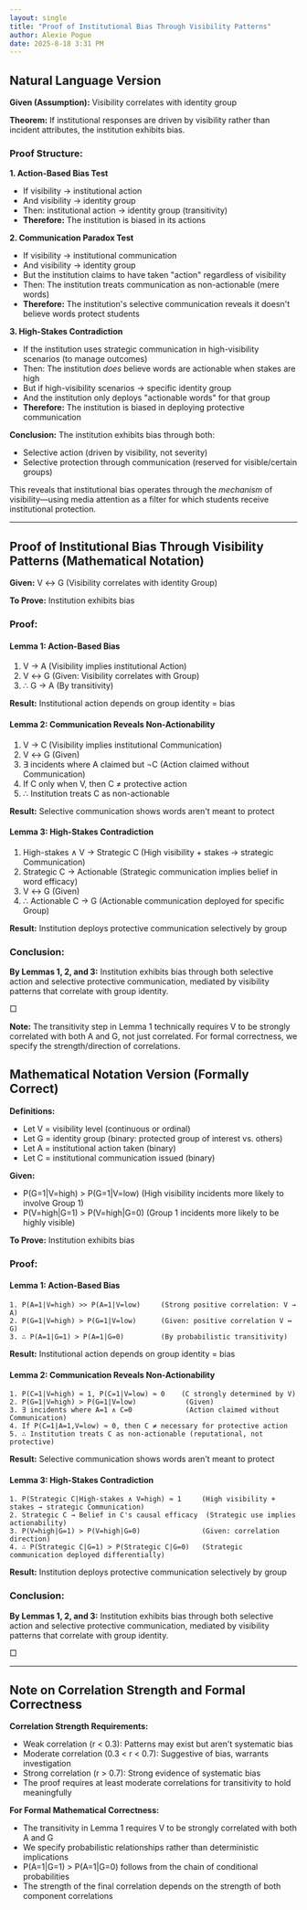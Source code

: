 ```yaml
---
layout: single
title: "Proof of Institutional Bias Through Visibility Patterns"
author: Alexie Pogue
date: 2025-8-18 3:31 PM 
---
```


## Natural Language Version

**Given (Assumption):** Visibility correlates with identity group

**Theorem:** If institutional responses are driven by visibility rather than incident attributes, the institution exhibits bias.

### Proof Structure:

**1. Action-Based Bias Test**
* If visibility → institutional action
* And visibility → identity group
* Then: institutional action → identity group (transitivity)
* **Therefore:** The institution is biased in its actions

**2. Communication Paradox Test**
* If visibility → institutional communication
* And visibility → identity group
* But the institution claims to have taken "action" regardless of visibility
* Then: The institution treats communication as non-actionable (mere words)
* **Therefore:** The institution's selective communication reveals it doesn't believe words protect students

**3. High-Stakes Contradiction**
* If the institution uses strategic communication in high-visibility scenarios (to manage outcomes)
* Then: The institution *does* believe words are actionable when stakes are high
* But if high-visibility scenarios → specific identity group
* And the institution only deploys "actionable words" for that group
* **Therefore:** The institution is biased in deploying protective communication

**Conclusion:** The institution exhibits bias through both:
* Selective action (driven by visibility, not severity)
* Selective protection through communication (reserved for visible/certain groups)

This reveals that institutional bias operates through the *mechanism* of visibility—using media attention as a filter for which students receive institutional protection.

---

## Proof of Institutional Bias Through Visibility Patterns (Mathematical Notation)

**Given:** V ↔ G (Visibility correlates with identity Group)

**To Prove:** Institution exhibits bias

### Proof:

#### Lemma 1: Action-Based Bias

1. V → A         (Visibility implies institutional Action)
2. V ↔ G         (Given: Visibility correlates with Group)
3. ∴ G → A       (By transitivity)

**Result:** Institutional action depends on group identity = bias

#### Lemma 2: Communication Reveals Non-Actionability

1. V → C         (Visibility implies institutional Communication)
2. V ↔ G         (Given)
3. ∃ incidents where A claimed but ¬C    (Action claimed without Communication)
4. If C only when V, then C ≠ protective action
5. ∴ Institution treats C as non-actionable

**Result:** Selective communication shows words aren't meant to protect

#### Lemma 3: High-Stakes Contradiction

1. High-stakes ∧ V → Strategic C    (High visibility + stakes → strategic Communication)
2. Strategic C → Actionable         (Strategic communication implies belief in word efficacy)
3. V ↔ G                            (Given)
4. ∴ Actionable C → G               (Actionable communication deployed for specific Group)

**Result:** Institution deploys protective communication selectively by group

### Conclusion:
**By Lemmas 1, 2, and 3:** Institution exhibits bias through both selective action and selective protective communication, mediated by visibility patterns that correlate with group identity.

□

**Note:** The transitivity step in Lemma 1 technically requires V to be strongly correlated with both A and G, not just correlated. For formal correctness, we specify the strength/direction of correlations.

## Mathematical Notation Version (Formally Correct)

**Definitions:**
- Let V = visibility level (continuous or ordinal)
- Let G = identity group (binary: protected group of interest vs. others)
- Let A = institutional action taken (binary)
- Let C = institutional communication issued (binary)

**Given:** 
- P(G=1|V=high) > P(G=1|V=low) (High visibility incidents more likely to involve Group 1)
- P(V=high|G=1) > P(V=high|G=0) (Group 1 incidents more likely to be highly visible)

**To Prove:** Institution exhibits bias

### Proof:

#### Lemma 1: Action-Based Bias
```
1. P(A=1|V=high) >> P(A=1|V=low)     (Strong positive correlation: V → A)
2. P(G=1|V=high) > P(G=1|V=low)      (Given: positive correlation V ↔ G)
3. ∴ P(A=1|G=1) > P(A=1|G=0)         (By probabilistic transitivity)
```
**Result:** Institutional action depends on group identity = bias

#### Lemma 2: Communication Reveals Non-Actionability
```
1. P(C=1|V=high) ≈ 1, P(C=1|V=low) ≈ 0    (C strongly determined by V)
2. P(G=1|V=high) > P(G=1|V=low)            (Given)
3. ∃ incidents where A=1 ∧ C=0             (Action claimed without Communication)
4. If P(C=1|A=1,V=low) ≈ 0, then C ≠ necessary for protective action
5. ∴ Institution treats C as non-actionable (reputational, not protective)
```
**Result:** Selective communication shows words aren't meant to protect

#### Lemma 3: High-Stakes Contradiction
```
1. P(Strategic C|High-stakes ∧ V=high) ≈ 1     (High visibility + stakes → strategic Communication)
2. Strategic C → Belief in C's causal efficacy  (Strategic use implies actionability)
3. P(V=high|G=1) > P(V=high|G=0)               (Given: correlation direction)
4. ∴ P(Strategic C|G=1) > P(Strategic C|G=0)   (Strategic communication deployed differentially)
```
**Result:** Institution deploys protective communication selectively by group

### Conclusion:
**By Lemmas 1, 2, and 3:** Institution exhibits bias through both selective action and selective protective communication, mediated by visibility patterns that correlate with group identity.

□

---

## Note on Correlation Strength and Formal Correctness

**Correlation Strength Requirements:**
- Weak correlation (r < 0.3): Patterns may exist but aren't systematic bias
- Moderate correlation (0.3 < r < 0.7): Suggestive of bias, warrants investigation
- Strong correlation (r > 0.7): Strong evidence of systematic bias
- The proof requires at least moderate correlations for transitivity to hold meaningfully

**For Formal Mathematical Correctness:**
- The transitivity in Lemma 1 requires V to be strongly correlated with both A and G
- We specify probabilistic relationships rather than deterministic implications
- P(A=1|G=1) > P(A=1|G=0) follows from the chain of conditional probabilities
- The strength of the final correlation depends on the strength of both component correlations